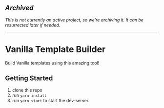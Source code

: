 ## *Archived*

*This is not currently an active project, so we're archiving it. It can be resurrected later if needed.*

---

# Vanilla Template Builder

Build Vanilla templates using this amazing tool!

## Getting Started

1. clone this repo
2. run `yarn install`
3. run `yarn start` to start the dev-server.
